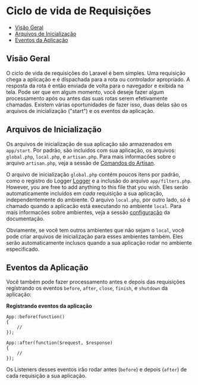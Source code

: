 # Ciclo de vida de Requisições

- [Visão Geral](#overview)
- [Arquivos de Inicialização](#start-files)
- [Eventos da Aplicação](#application-events)

<a name="overview"></a>
## Visão Geral

O ciclo de vida de requisições do Laravel é bem simples. Uma requisição chega a aplicação e é dispachada para a rota ou controlador apropriado. A resposta da rota é então enviada de volta para o navegador e exibida na tela. Pode ser que em algum momento, você deseje fazer algum processamento após ou antes das suas rotas serem efetivamente chamadas. Existem várias oportunidades de fazer isso, duas delas são os arquivos de inicialização ("start") e os eventos da aplicação.

<a name="start-files"></a>
## Arquivos de Inicialização

Os arquivos de inicialização de sua aplicação são armazenados em `app/start`. Por padrão, são incluidos com sua aplicação, os arquivos: `global.php`, `local.php`, e `artisan.php`. Para mais informacões sobre o arquivo `artisan.php`, veja a sessão de [Comandos do Artisan](/docs/commands#registering-commands).

O arquivo de inicialização `global.php` contém poucos itens por padrão, como o registro do Logger [Logger](/docs/errors) e a inclusão do arquivo `app/filters.php`. However, you are free to add anything to this file that you wish. Eles serão automaticamente incluídos em _cada_ requisição a sua aplicação, independentemente do ambiente. O arquivo `local.php`, por outro lado, só é chamado quando a aplicacão está executando no ambiente `local`. Para mais informacões sobre ambientes, veja a sessão [configuração](/docs/configuration) da documentação.

Obviamente, se você tem outros ambientes que não sejam o `local`, você pode criar arquivos de inicialização para esses ambientes também. Eles serão automaticamente inclusos quando a sua aplicação rodar no ambiente especificado.

<a name="application-events"></a>
## Eventos da Aplicação

Você também pode fazer processamento antes e depois das requisições registrando os eventos `before`, `after`, `close`, `finish`, e `shutdown` da aplicação:

**Registrando eventos da aplicação**

	App::before(function()
	{
		//
	});

	App::after(function($request, $response)
	{
		//
	});

Os Listeners desses eventos irão rodar antes (`before`) e depois (`after`) de cada requisição a sua aplicação.
